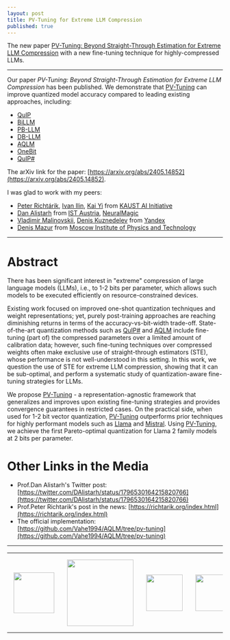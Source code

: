 ```yaml
---
layout: post
title: PV-Tuning for Extreme LLM Compression
published: true
---
```


The new paper [PV-Tuning: Beyond Straight-Through Estimation for Extreme LLM Compression](https://arxiv.org/abs/2405.14852) with a new fine-tuning technique for highly-compressed LLMs.

---

Our paper *PV-Tuning: Beyond Straight-Through Estimation for Extreme LLM Compression* has been published. We demonstrate that [PV-Tuning](https://arxiv.org/abs/2405.14852) can improve quantized model accuracy compared to leading existing approaches, including:

* [QuIP](https://arxiv.org/abs/2307.13304)
* [BiLLM](https://arxiv.org/abs/2402.04291)
* [PB-LLM](https://arxiv.org/abs/2310.00034)
* [DB-LLM](https://arxiv.org/abs/2402.11960)
* [AQLM](https://arxiv.org/abs/2401.06118)
* [OneBit](https://arxiv.org/abs/2402.11295v3)
* [QuIP#](https://arxiv.org/abs/2402.04396)

The arXiv link for the paper: [https://arxiv.org/abs/2405.14852](https://arxiv.org/abs/2405.14852).

I was glad to work with my peers:
* [Peter Richtárik](https://richtarik.org/), [Ivan Ilin](https://ivan-ilin.netlify.app/), [Kai Yi](https://kaiyi.me/) from [KAUST AI Initiative](https://cemse.kaust.edu.sa/ai)
* [Dan Alistarh](https://ist.ac.at/en/research/alistarh-group/) from [IST Austria](https://ista.ac.at/en/home/), [NeuralMagic](https://neuralmagic.com/)
* [Vladimir Malinovskii](https://www.linkedin.com/in/vladimir-malinovskii-0871a51b4/), [Denis Kuznedelev](https://crei.skoltech.ru/ai/people/deniskuznedelev) from [Yandex](https://yandex.com/company/)
* [Denis Mazur](https://scholar.google.com/citations?user=rgDwAT0AAAAJ&hl=en) from [Moscow Institute of Physics and Technology](https://old.mipt.ru/english/)

----

# Abstract

There has been significant interest in "extreme" compression of large language models (LLMs), i.e., to 1-2 bits per parameter, which allows such models to be executed efficiently on resource-constrained devices. 

Existing work focused on improved one-shot quantization techniques and weight representations; yet, purely post-training approaches are reaching diminishing 
returns in terms of the accuracy-vs-bit-width trade-off. State-of-the-art quantization methods such as [QuIP#](https://arxiv.org/abs/2402.04396) and [AQLM](https://arxiv.org/abs/2401.06118) include fine-tuning (part of) 
the compressed parameters over a limited amount of calibration data; however, such fine-tuning techniques over compressed weights often make exclusive 
use of straight-through estimators (STE), whose performance is not well-understood in this setting. In this work, we question the use of STE for extreme LLM compression, showing that it can be sub-optimal, 
and perform a systematic study of quantization-aware fine-tuning strategies for LLMs.

We propose [PV-Tuning](https://arxiv.org/abs/2405.14852) - a representation-agnostic framework that generalizes and improves upon existing fine-tuning strategies 
and provides convergence guarantees in restricted cases. On the practical side, when used for 1-2 bit vector quantization, 
[PV-Tuning](https://arxiv.org/abs/2405.14852) outperforms prior techniques for highly performant models such as [Llama](https://arxiv.org/abs/2302.13971) and [Mistral](https://arxiv.org/abs/2310.06825). 
Using [PV-Tuning](https://arxiv.org/abs/2405.14852), we achieve the first Pareto-optimal quantization for Llama 2 family models at 2 bits per parameter.

# Other Links in the Media

* Prof.Dan Alistarh's Twitter post: [https://twitter.com/DAlistarh/status/1796530164215820766](https://twitter.com/DAlistarh/status/1796530164215820766)
* Prof.Peter Richtarik's post in the news: [https://richtarik.org/index.html](https://richtarik.org/index.html)
* The official implementation: [https://github.com/Vahe1994/AQLM/tree/pv-tuning](https://github.com/Vahe1994/AQLM/tree/pv-tuning)

---

<table style="text-align:center;">
<tr>
<td style="padding:15px;text-align:center;vertical-align:middle;"> <img height="95px" src="https://burlachenkok.github.io/materials/KAUST-logo.svg"/> </td> 
<td style="padding:15px;text-align:center;vertical-align:middle;"> <img height="155px" src="https://burlachenkok.github.io/materials/mipt-logo.svg"/> </td>
<td style="padding:15px;text-align:center;vertical-align:middle;"> <img height="85px" src="https://burlachenkok.github.io/materials/Yandex_Logo.svg"/> </td>
<td style="padding:15px;text-align:center;vertical-align:middle;"> <img height="85px" src="https://burlachenkok.github.io/materials/ISTA_Logo_4c_rgb.svg"/> </td>
<td style="padding:15px;text-align:center;vertical-align:middle;"> <img height="85px" src="https://burlachenkok.github.io/materials/neural-magic.svg"/> </td>
</tr>
</table>
